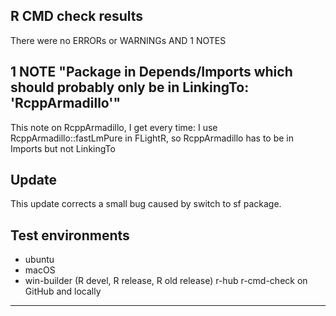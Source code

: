 ## R CMD check results
There were no ERRORs or WARNINGs AND 1 NOTES

## 1 NOTE "Package in Depends/Imports which should probably only be in LinkingTo: 'RcppArmadillo'"
This note on RcppArmadillo, I get every time: I use RcppArmadillo::fastLmPure in FLightR, so RcppArmadillo has to be in Imports but not LinkingTo

## Update
This update corrects a small bug caused by switch to sf package.

## Test environments

* ubuntu 
* macOS
* win-builder (R devel, R release, R old release) r-hub r-cmd-check on GitHub and locally
---